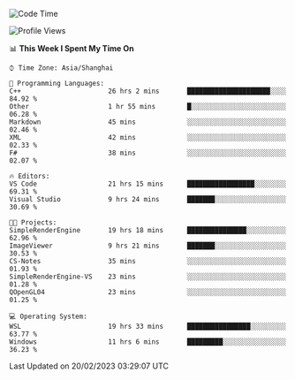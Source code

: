 <!--START_SECTION:waka-->
![Code Time](http://img.shields.io/badge/Code%20Time-669%20hrs%2042%20mins-blue)

![Profile Views](http://img.shields.io/badge/Profile%20Views-0-blue)

📊 **This Week I Spent My Time On** 

```text
⌚︎ Time Zone: Asia/Shanghai

💬 Programming Languages: 
C++                      26 hrs 2 mins       █████████████████████░░░░   84.92 % 
Other                    1 hr 55 mins        █░░░░░░░░░░░░░░░░░░░░░░░░   06.28 % 
Markdown                 45 mins             ░░░░░░░░░░░░░░░░░░░░░░░░░   02.46 % 
XML                      42 mins             ░░░░░░░░░░░░░░░░░░░░░░░░░   02.33 % 
F#                       38 mins             ░░░░░░░░░░░░░░░░░░░░░░░░░   02.07 % 

🔥 Editors: 
VS Code                  21 hrs 15 mins      █████████████████░░░░░░░░   69.31 % 
Visual Studio            9 hrs 24 mins       ███████░░░░░░░░░░░░░░░░░░   30.69 % 

🐱‍💻 Projects: 
SimpleRenderEngine       19 hrs 18 mins      ███████████████░░░░░░░░░░   62.96 % 
ImageViewer              9 hrs 21 mins       ███████░░░░░░░░░░░░░░░░░░   30.53 % 
CS-Notes                 35 mins             ░░░░░░░░░░░░░░░░░░░░░░░░░   01.93 % 
SimpleRenderEngine-VS    23 mins             ░░░░░░░░░░░░░░░░░░░░░░░░░   01.28 % 
QOpenGL04                23 mins             ░░░░░░░░░░░░░░░░░░░░░░░░░   01.25 % 

💻 Operating System: 
WSL                      19 hrs 33 mins      ████████████████░░░░░░░░░   63.77 % 
Windows                  11 hrs 6 mins       █████████░░░░░░░░░░░░░░░░   36.23 % 

```


 Last Updated on 20/02/2023 03:29:07 UTC
<!--END_SECTION:waka-->